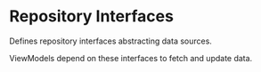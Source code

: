 # Repository Interfaces

Defines repository interfaces abstracting data sources.

ViewModels depend on these interfaces to fetch and update data.